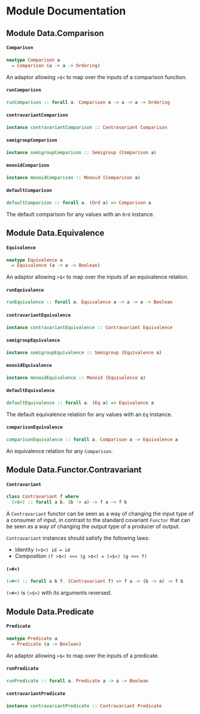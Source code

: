 # Module Documentation

## Module Data.Comparison

#### `Comparison`

``` purescript
newtype Comparison a
  = Comparison (a -> a -> Ordering)
```

An adaptor allowing `>$<` to map over the inputs of a comparison function.

#### `runComparison`

``` purescript
runComparison :: forall a. Comparison a -> a -> a -> Ordering
```


#### `contravariantComparison`

``` purescript
instance contravariantComparison :: Contravariant Comparison
```


#### `semigroupComparison`

``` purescript
instance semigroupComparison :: Semigroup (Comparison a)
```


#### `monoidComparison`

``` purescript
instance monoidComparison :: Monoid (Comparison a)
```


#### `defaultComparison`

``` purescript
defaultComparison :: forall a. (Ord a) => Comparison a
```

The default comparison for any values with an `Ord` instance.


## Module Data.Equivalence

#### `Equivalence`

``` purescript
newtype Equivalence a
  = Equivalence (a -> a -> Boolean)
```

An adaptor allowing `>$<` to map over the inputs of an equivalence
relation.

#### `runEquivalence`

``` purescript
runEquivalence :: forall a. Equivalence a -> a -> a -> Boolean
```


#### `contravariantEquivalence`

``` purescript
instance contravariantEquivalence :: Contravariant Equivalence
```


#### `semigroupEquivalence`

``` purescript
instance semigroupEquivalence :: Semigroup (Equivalence a)
```


#### `monoidEquivalence`

``` purescript
instance monoidEquivalence :: Monoid (Equivalence a)
```


#### `defaultEquivalence`

``` purescript
defaultEquivalence :: forall a. (Eq a) => Equivalence a
```

The default equivalence relation for any values with an `Eq` instance.

#### `comparisonEquivalence`

``` purescript
comparisonEquivalence :: forall a. Comparison a -> Equivalence a
```

An equivalence relation for any `Comparison`.


## Module Data.Functor.Contravariant

#### `Contravariant`

``` purescript
class Contravariant f where
  (>$<) :: forall a b. (b -> a) -> f a -> f b
```

A `Contravariant` functor can be seen as a way of changing the input type
of a consumer of input, in contrast to the standard covariant `Functor`
that can be seen as a way of changing the output type of a producer of
output.

`Contravariant` instances should satisfy the following laws:

- Identity `(>$<) id = id`
- Composition `(f >$<) <<< (g >$<) = (>$<) (g <<< f)`

#### `(>#<)`

``` purescript
(>#<) :: forall a b f. (Contravariant f) => f a -> (b -> a) -> f b
```

`(>#<)` is `(>$<)` with its arguments reversed.


## Module Data.Predicate

#### `Predicate`

``` purescript
newtype Predicate a
  = Predicate (a -> Boolean)
```

An adaptor allowing `>$<` to map over the inputs of a predicate.

#### `runPredicate`

``` purescript
runPredicate :: forall a. Predicate a -> a -> Boolean
```


#### `contravariantPredicate`

``` purescript
instance contravariantPredicate :: Contravariant Predicate
```